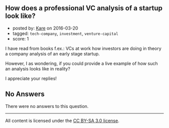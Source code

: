 ## How does a professional VC analysis of a startup look like?

- posted by: [Kare](https://stackexchange.com/users/2815104/kare) on 2016-03-20
- tagged: `tech-company`, `investment`, `venture-capital`
- score: 1

<p>I have read from books f.ex.: VCs at work how investors are doing in theory a company analysis of an early stage startup.</p>

<p>However, I as wondering, if you could provide a live example of how such an analysis looks like in reality?</p>

<p>I appreciate your replies!</p>


## No Answers

There were no answers to this question.


---

All content is licensed under the [CC BY-SA 3.0 license](https://creativecommons.org/licenses/by-sa/3.0/).
